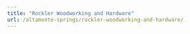 ```yaml
---
title: "Rockler Woodworking and Hardware"
url: /altamonte-springs/rockler-woodworking-and-hardware/
---
```

